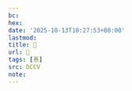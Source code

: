 ```yaml
---
bc:
hex:
date: '2025-10-13T10:27:53+08:00'
lastmod:
title: 􄍶
url: 􄍶
tags: [惪]
src: DCCV
note:
---
```

